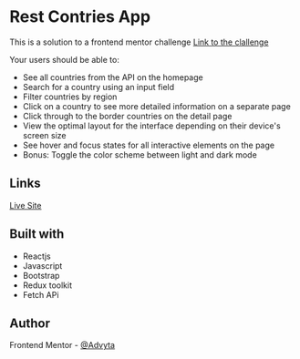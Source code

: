 # Rest Contries App

This is a solution to a frontend mentor challenge
[Link to the clallenge](https://www.frontendmentor.io/challenges/rest-countries-api-with-color-theme-switcher-5cacc469fec04111f7b848ca)

Your users should be able to:

- See all countries from the API on the homepage
- Search for a country using an input field
- Filter countries by region
- Click on a country to see more detailed information on a separate page
- Click through to the border countries on the detail page
- View the optimal layout for the interface depending on their device's screen size
- See hover and focus states for all interactive elements on the page
- Bonus: Toggle the color scheme between light and dark mode

## Links
[Live Site](https://advyta.github.io/React-Countries-App/)

## Built with

- Reactjs
- Javascript
- Bootstrap
- Redux toolkit
- Fetch APi

## Author

Frontend Mentor - [@Advyta](https://www.frontendmentor.io/profile/Advyta)

